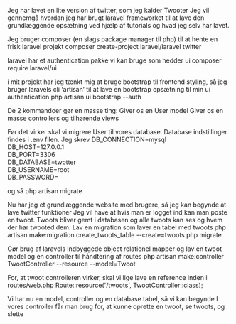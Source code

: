 Jeg har lavet en lite version af twitter, som jeg kalder Twooter
Jeg vil gennemgå hvordan jeg har brugt laravel frameworket til at lave den grundlæggende opsætning ved hjælp af tutorials og hvad jeg selv har lavet.

Jeg bruger composer (en slags package manager til php) til at hente en frisk laravel projekt
composer create-project laravel/laravel twitter

laravel har et authentication pakke vi kan bruge som hedder ui 
composer require laravel/ui

i mit projekt har jeg tænkt mig at bruge bootstrap til frontend styling, så jeg bruger laravels cli ‘artisan’ til at lave en bootstrap opsætning til min ui authentication
php artisan ui bootstrap --auth

De 2 kommandoer gør en masse ting:
Giver os en User model
Giver os en masse controllers og tilhørende views

Før det virker skal vi migrere User til vores database. Database indstillinger findes i .env filen. Jeg skrev 
DB_CONNECTION=mysql <br>
DB_HOST=127.0.0.1 <br>
DB_PORT=3306 <br>
DB_DATABASE=twotter <br>
DB_USERNAME=root <br>
DB_PASSWORD= <br>

og så 
php artisan migrate

Nu har jeg et grundlæggende website med brugere, så jeg kan begynde at lave twitter funktioner
Jeg vil have at hvis man er logget ind kan man poste en twoot. Twoots bliver gemt i databasen og alle twoots kan ses og hvem der har twooted dem.
Lav en migration som laver en tabel med twoots
php artisan make:migration create_twoots_table --create=twoots
php migrate

Gør brug af laravels indbyggede object relationel mapper og lav en twoot model og en controller til håndtering af routes
php artisan make:controller TwootController --resource --model=Twoot

For, at twoot controlleren virker, skal vi lige lave en reference inden i routes/web.php
Route::resource('/twoots', TwootController::class);

Vi har nu en model, controller og en database tabel, så vi kan begynde
I vores controller får man brug for, at kunne oprette en twoot, se twoots, og slette

